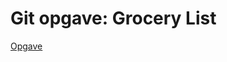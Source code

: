 # Git opgave: Grocery List


[Opgave](https://github.com/Tine-m/Github/blob/master/GroceryList.docx)
